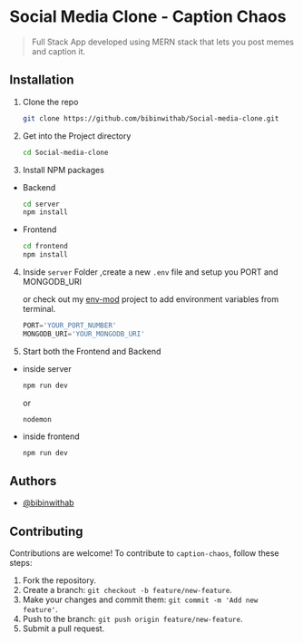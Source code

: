 
# Social Media Clone - Caption Chaos

>Full Stack App developed using MERN stack that lets you post memes and caption it.

## Installation

1. Clone the repo
   ```sh
   git clone https://github.com/bibinwithab/Social-media-clone.git
   ```

2. Get into the Project directory
     ```sh
     cd Social-media-clone
     ```

3. Install NPM packages

- Backend
   ```sh
   cd server
   npm install
   ```
- Frontend
   ```sh
   cd frontend
   npm install
   ```
4. Inside `server` Folder ,create a new `.env` file and setup you PORT and MONGODB_URI

   or check out my [env-mod](https://github.com/bibinwithab/env-mod) project to add environment variables from terminal.
   ```js
   PORT='YOUR_PORT_NUMBER' 
   MONGODB_URI='YOUR_MONGODB_URI'
   ```
5. Start both the Frontend and Backend
- inside server
   ```sh
   npm run dev
   ```
   or
   ```
   nodemon
   ```
- inside frontend
   ```sh
   npm run dev
   ```
## Authors

- [@bibinwithab](https://www.github.com/bibinwithab)

## Contributing

Contributions are welcome! To contribute to `caption-chaos`, follow these steps:

1. Fork the repository.
2. Create a branch: `git checkout -b feature/new-feature`.
3. Make your changes and commit them: `git commit -m 'Add new feature'`.
4. Push to the branch: `git push origin feature/new-feature`.
5. Submit a pull request.

